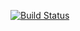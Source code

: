[![Build Status](https://travis-ci.org/dhamma1991/milestone-project-4.svg?branch=master)](https://travis-ci.org/dhamma1991/milestone-project-4)
